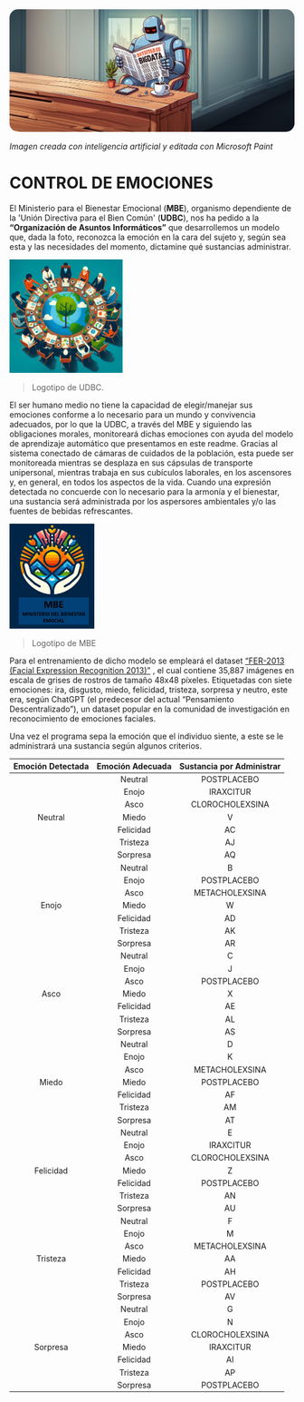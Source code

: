 <img src="Imagenes/readme.jpg" alt="Imagen creada con inteligencia artificial y editada con Microsoft Paint" style="border-radius: 15px;">

*Imagen creada con inteligencia artificial y editada con Microsoft Paint*


# CONTROL DE EMOCIONES
El Ministerio para el Bienestar Emocional (**MBE**), organismo dependiente de la 'Unión Directiva para el Bien Común' (**UDBC**), nos ha pedido a la **“Organización de Asuntos Informáticos”** que desarrollemos un modelo que, dada la foto, reconozca la emoción en la cara del sujeto y, según sea esta y las necesidades del momento, dictamine qué sustancias administrar.  


<img src="Imagenes/UDBC.jpg" alt="Logotipo de MBE" width="200">  
  
>Logotipo de UDBC.

El ser humano medio no tiene la capacidad de elegir/manejar sus emociones conforme a lo necesario para un mundo y convivencia adecuados, por lo que la UDBC, a través del MBE y siguiendo las obligaciones morales, monitoreará dichas emociones con ayuda del modelo de aprendizaje automático que presentamos en este readme. Gracias al sistema conectado de cámaras de cuidados de la población, esta puede ser monitoreada mientras se desplaza en sus cápsulas de transporte unipersonal, mientras trabaja en sus cubículos laborales, en los ascensores y, en general, en todos los aspectos de la vida. Cuando una expresión detectada no concuerde con lo necesario para la armonía y el bienestar, una sustancia será administrada por los aspersores ambientales y/o las fuentes de bebidas refrescantes. 

<img src="Imagenes/MBE.jpg" alt="Logotipo de MBE" width="150">  

>Logotipo de MBE




Para el entrenamiento de dicho modelo se empleará el dataset [“FER-2013 (Facial Expression Recognition 2013)”](https://www.kaggle.com/datasets/msambare/fer2013)
, el cual contiene 35,887 imágenes en escala de grises de rostros de tamaño 48x48 píxeles. Etiquetadas con siete emociones: ira, disgusto, miedo, felicidad, tristeza, sorpresa y neutro, este era, según ChatGPT (el predecesor del actual “Pensamiento Descentralizado”), un dataset popular en la comunidad de investigación en reconocimiento de emociones faciales.

Una vez el programa sepa la emoción que el individuo siente, a este se le administrará una sustancia según algunos criterios.

<table>
    <thead>
        <tr>
            <th>Emoción Detectada</th>
            <th>Emoción Adecuada</th>
            <th>Sustancia por Administrar</th>
        </tr>
    </thead>
    <tbody>
        <tr>
            <td rowspan="7" align="center">Neutral</td>
            <td align="center">Neutral</td>
            <td align="center">POSTPLACEBO</td>
        </tr>
        <tr>
            <td align="center">Enojo</td>
            <td align="center">IRAXCITUR</td>
        </tr>
        <tr>
            <td align="center">Asco</td>
            <td align="center">CLOROCHOLEXSINA</td>
        </tr>
        <tr>
            <td align="center">Miedo</td>
            <td align="center">V</td>
        </tr>
        <tr>
            <td align="center">Felicidad</td>
            <td align="center">AC</td>
        </tr>
        <tr>
            <td align="center">Tristeza</td>
            <td align="center">AJ</td>
        </tr>
        <tr>
            <td align="center">Sorpresa</td>
            <td align="center">AQ</td>
        </tr>
        <tr>
            <td rowspan="7" align="center">Enojo</td>
            <td align="center">Neutral</td>
            <td align="center">B</td>
        </tr>
        <tr>
            <td align="center">Enojo</td>
            <td align="center">POSTPLACEBO</td>
        </tr>
        <tr>
            <td align="center">Asco</td>
            <td align="center">METACHOLEXSINA</td>
        </tr>
        <tr>
            <td align="center">Miedo</td>
            <td align="center">W</td>
        </tr>
        <tr>
            <td align="center">Felicidad</td>
            <td align="center">AD</td>
        </tr>
        <tr>
            <td align="center">Tristeza</td>
            <td align="center">AK</td>
        </tr>
        <tr>
            <td align="center">Sorpresa</td>
            <td align="center">AR</td>
        </tr>
        <tr>
            <td rowspan="7" align="center">Asco</td>
            <td align="center">Neutral</td>
            <td align="center">C</td>
        </tr>
        <tr>
            <td align="center">Enojo</td>
            <td align="center">J</td>
        </tr>
        <tr>
            <td align="center">Asco</td>
            <td align="center">POSTPLACEBO</td>
        </tr>
        <tr>
            <td align="center">Miedo</td>
            <td align="center">X</td>
        </tr>
        <tr>
            <td align="center">Felicidad</td>
            <td align="center">AE</td>
        </tr>
        <tr>
            <td align="center">Tristeza</td>
            <td align="center">AL</td>
        </tr>
        <tr>
            <td align="center">Sorpresa</td>
            <td align="center">AS</td>
        </tr>
        <tr>
            <td rowspan="7" align="center">Miedo</td>
            <td align="center">Neutral</td>
            <td align="center">D</td>
        </tr>
        <tr>
            <td align="center">Enojo</td>
            <td align="center">K</td>
        </tr>
        <tr>
            <td align="center">Asco</td>
            <td align="center">METACHOLEXSINA</td>
        </tr>
        <tr>
            <td align="center">Miedo</td>
            <td align="center">POSTPLACEBO</td>
        </tr>
        <tr>
            <td align="center">Felicidad</td>
            <td align="center">AF</td>
        </tr>
        <tr>
            <td align="center">Tristeza</td>
            <td align="center">AM</td>
        </tr>
        <tr>
            <td align="center">Sorpresa</td>
            <td align="center">AT</td>
        </tr>
        <tr>
            <td rowspan="7" align="center">Felicidad</td>
            <td align="center">Neutral</td>
            <td align="center">E</td>
        </tr>
        <tr>
            <td align="center">Enojo</td>
            <td align="center">IRAXCITUR</td>
        </tr>
        <tr>
            <td align="center">Asco</td>
            <td align="center">CLOROCHOLEXSINA</td>
        </tr>
        <tr>
            <td align="center">Miedo</td>
            <td align="center">Z</td>
        </tr>
        <tr>
            <td align="center">Felicidad</td>
            <td align="center">POSTPLACEBO</td>
        </tr>
        <tr>
            <td align="center">Tristeza</td>
            <td align="center">AN</td>
        </tr>
        <tr>
            <td align="center">Sorpresa</td>
            <td align="center">AU</td>
        </tr>
        <tr>
            <td rowspan="7" align="center">Tristeza</td>
            <td align="center">Neutral</td>
            <td align="center">F</td>
        </tr>
        <tr>
            <td align="center">Enojo</td>
            <td align="center">M</td>
        </tr>
        <tr>
            <td align="center">Asco</td>
            <td align="center">METACHOLEXSINA</td>
        </tr>
        <tr>
            <td align="center">Miedo</td>
            <td align="center">AA</td>
        </tr>
        <tr>
            <td align="center">Felicidad</td>
            <td align="center">AH</td>
        </tr>
        <tr>
            <td align="center">Tristeza</td>
            <td align="center">POSTPLACEBO</td>
        </tr>
        <tr>
            <td align="center">Sorpresa</td>
            <td align="center">AV</td>
        </tr>
        <tr>
            <td rowspan="7" align="center">Sorpresa</td>
            <td align="center">Neutral</td>
            <td align="center">G</td>
        </tr>
        <tr>
            <td align="center">Enojo</td>
            <td align="center">N</td>
        </tr>
        <tr>
            <td align="center">Asco</td>
            <td align="center">CLOROCHOLEXSINA</td>
        </tr>
        <tr>
            <td align="center">Miedo</td>
            <td align="center">IRAXCITUR</td>
        </tr>
        <tr>
            <td align="center">Felicidad</td>
            <td align="center">AI</td>
        </tr>
        <tr>
            <td align="center">Tristeza</td>
            <td align="center">AP</td>
        </tr>
        <tr>
            <td align="center">Sorpresa</td>
            <td align="center">POSTPLACEBO</td>
        </tr>
    </tbody>
</table>

